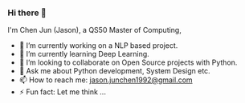 ### Hi there 👋

I'm Chen Jun (Jason), a QS50 Master of Computing,

- 🔭 I’m currently working on a NLP based project.
- 🌱 I’m currently learning Deep Learning.
- 👯 I’m looking to collaborate on Open Source projects with Python.
- 💬 Ask me about Python development, System Design etc.
- 📫 How to reach me: jason.junchen1992@gmail.com
- ⚡ Fun fact: Let me think ...
